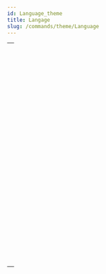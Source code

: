 ```yaml
---
id: Language_theme
title: Langage
slug: /commands/theme/Language
---
```


|                                                                                                             |
| ----------------------------------------------------------------------------------------------------------- |
| [<!-- INCLUDE #_command_.Action info.Syntax -->](../../commands-legacy/action-info.md)<br/>                 |
| [<!-- INCLUDE #_command_.Call chain.Syntax -->](../../commands-legacy/call-chain.md)<br/>                   |
| [<!-- INCLUDE #_command_.Command name.Syntax -->](../../commands-legacy/command-name.md)<br/>               |
| [<!-- INCLUDE #_command_.Copy parameters.Syntax -->](../../commands-legacy/copy-parameters.md)<br/>         |
| [<!-- INCLUDE #_command_.Count parameters.Syntax -->](../../commands-legacy/count-parameters.md)<br/>       |
| [<!-- INCLUDE #_command_.Current method name.Syntax -->](../../commands-legacy/current-method-name.md)<br/> |
| [<!-- INCLUDE #_command_.EXECUTE METHOD.Syntax -->](../../commands-legacy/execute-method.md)<br/>           |
| [<!-- INCLUDE #_command_.Get pointer.Syntax -->](../../commands-legacy/get-pointer.md)<br/>                 |
| [<!-- INCLUDE #_command_.INVOKE ACTION.Syntax -->](../../commands-legacy/invoke-action.md)<br/>             |
| [<!-- INCLUDE #_command_.Is a variable.Syntax -->](../../commands-legacy/is-a-variable.md)<br/>             |
| [<!-- INCLUDE #_command_.Is nil pointer.Syntax -->](../../commands-legacy/is-nil-pointer.md)<br/>           |
| [<!-- INCLUDE #_command_.Null.Syntax -->](../../commands-legacy/null.md)<br/>                               |
| [<!-- INCLUDE #_command_.RESOLVE POINTER.Syntax -->](../../commands-legacy/resolve-pointer.md)<br/>         |
| [<!-- INCLUDE #_command_.Self.Syntax -->](../../commands-legacy/self.md)<br/>                               |
| [<!-- INCLUDE #_command_.Super.Syntax -->](../../commands/super.md)<br/>                                    |
| [<!-- INCLUDE #_command_.This.Syntax -->](../../commands/this.md)<br/>                                      |
| [<!-- INCLUDE #_command_.TRACE.Syntax -->](../../commands-legacy/trace.md)<br/>                             |
| [<!-- INCLUDE #_command_.Type.Syntax -->](../../commands-legacy/type.md)<br/>                               |
| [<!-- INCLUDE #_command_.Undefined.Syntax -->](../../commands-legacy/undefined.md)<br/>                     |
| [<!-- INCLUDE #_command_.Value type.Syntax -->](../../commands-legacy/value-type.md)<br/>                   |

